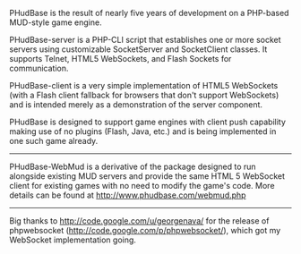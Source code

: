 PHudBase is the result of nearly five years of development on a PHP-based MUD-style game engine.

PHudBase-server is a PHP-CLI script that establishes one or more socket servers using customizable SocketServer and SocketClient classes.  It supports Telnet, HTML5 WebSockets, and Flash Sockets for communication.

PHudBase-client is a very simple implementation of HTML5 WebSockets (with a Flash client fallback for browsers that don't support WebSockets) and is intended merely as a demonstration of the server component.

PHudBase is designed to support game engines with client push capability making use of no plugins (Flash, Java, etc.) and is being implemented in one such game already.


---


PHudBase-WebMud is a derivative of the package designed to run alongside existing MUD servers and provide the same HTML 5 WebSocket client for existing games with no need to modify the game's code.  More details can be found at http://www.phudbase.com/webmud.php


---


Big thanks to http://code.google.com/u/georgenava/ for the release of phpwebsocket (http://code.google.com/p/phpwebsocket/), which got my WebSocket implementation going.